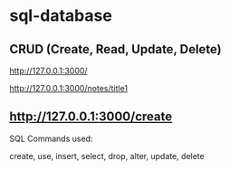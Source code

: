 # sql-database

CRUD (Create, Read, Update, Delete)
-----------
http://127.0.0.1:3000/

http://127.0.0.1:3000/notes/title1

http://127.0.0.1:3000/create
-----------
SQL Commands used:

create, use, insert, select, drop, alter, update, delete
